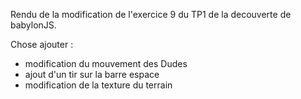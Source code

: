 Rendu de la modification de l'exercice 9 du TP1 de la decouverte de babylonJS.  

Chose ajouter :   

* modification du mouvement des Dudes 
* ajout d'un tir sur la barre espace
* modification de la texture du terrain